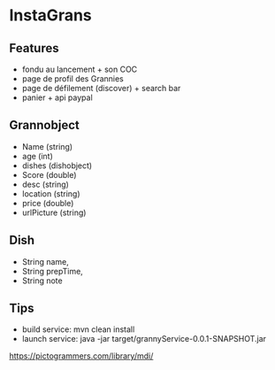 # InstaGrans

## Features
- fondu au lancement + son COC
- page de profil des Grannies
- page de défilement (discover) + search bar
- panier + api paypal

## Grannobject
- Name (string)
- age (int)
- dishes (dishobject)
- Score (double)
- desc (string)
- location (string)
- price (double)
- urlPicture (string)

## Dish
- String name,
- String prepTime,
- String note

## Tips
- build service: mvn clean install
- launch service: java -jar target/grannyService-0.0.1-SNAPSHOT.jar



https://pictogrammers.com/library/mdi/
